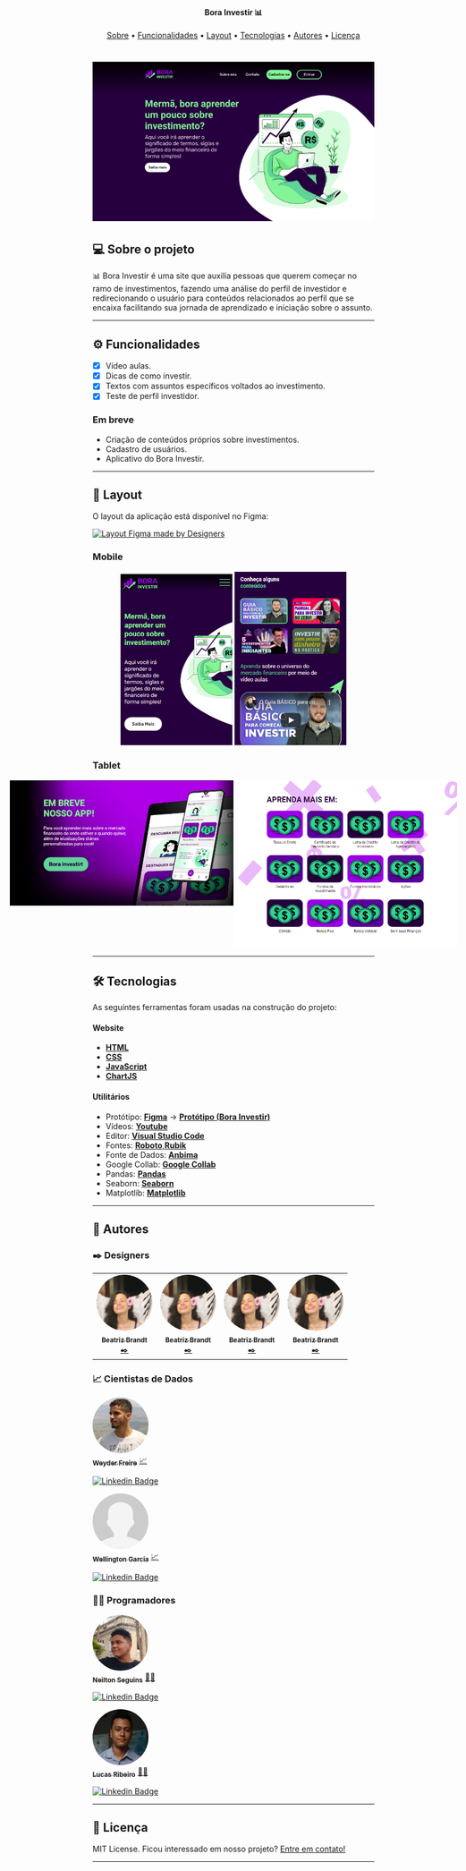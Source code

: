 <h4 align="center"> 
	Bora Investir 📊
</h4>
<p align="center">
 <a href="#-sobre-o-projeto">Sobre</a> •
 <a href="#-funcionalidades">Funcionalidades</a> •
 <a href="#-layout">Layout</a> •
 <a href="#-tecnologias">Tecnologias</a> •
 <a href="#-autor">Autores</a> • 
 <a href="#user-content--licença">Licença</a>
</p>

<h1 align="center">
    <img alt="Bora Investir" title="#BoraInvestir" src="./assets/banner.png" />
</h1>

## 💻 Sobre o projeto

📊 Bora Investir é uma site que auxilia pessoas que querem começar no ramo de investimentos, fazendo uma análise do perfil de investidor e redirecionando o usuário para conteúdos relacionados ao perfil que se encaixa facilitando sua jornada de aprendizado e iniciação sobre o assunto.

---

## ⚙️ Funcionalidades

- [x] Vídeo aulas.
- [x] Dicas de como investir.
- [x] Textos com assuntos específicos voltados ao investimento.
- [x] Teste de perfil investidor.

### Em breve

- Criação de conteúdos próprios sobre investimentos.
- Cadastro de usuários.
- Aplicativo do Bora Investir.

---

## 🎨 Layout

O layout da aplicação está disponível no Figma:

<a href="https://www.figma.com/file/4R8xGkHnpPInxPkigF9N5R/Desafio-5?node-id=0%3A1">
  <img alt="Layout Figma made by Designers" src="https://img.shields.io/badge/Acessar%20Layout%20-Figma-%2304D361">
</a>

### Mobile

<p align="center">
  <img alt="BoraInvestirMobile" title="#BoraInvestirMobile" src="./assets/mobile-intro.png" width="200px">

  <img alt="BoraInvestirMobile" title="#BoraInvestirMobile" src="./assets/mobile-content.png" width="200px">
</p>

### Tablet

<p align="center" style="display: flex; align-items: flex-start; justify-content: center;">
  <img alt="PhotoleadMobile" title="#PhotoleadMobile" src="./assets/tablet-app.png" width="400px">

  <img alt="PhotoleadMobile" title="#PhotoleadMobile" src="./assets/tablet-learning-more.png" width="400px">
</p>

---

## 🛠 Tecnologias

As seguintes ferramentas foram usadas na construção do projeto:

#### **Website**

- **[HTML](https://developer.mozilla.org/pt-BR/docs/Web/HTML)**
- **[CSS](https://developer.mozilla.org/pt-BR/docs/Web/CSS)**
- **[JavaScript](https://developer.mozilla.org/pt-BR/docs/Web/JavaScript)**
- **[ChartJS](https://www.chartjs.org/)**

#### **Utilitários**

- Protótipo: **[Figma](https://www.figma.com/)** → **[Protótipo (Bora Investir)](https://www.figma.com/file/4R8xGkHnpPInxPkigF9N5R/Desafio-5?node-id=0%3A1)**
- Vídeos: **[Youtube](https://www.youtube.com/)**
- Editor: **[Visual Studio Code](https://code.visualstudio.com/)**
- Fontes: **[Roboto](https://fonts.google.com/specimen/Roboto)**,**[Rubik](https://fonts.google.com/specimen/Rubik)**
- Fonte de Dados: **[Anbima](https://www.anbima.com.br/data/files/86/D1/30/40/3E88B710C83266B7882BA2A8/ed03.zip)**
- Google Collab: **[Google Collab](https://colab.research.google.com/drive/1bO78S8FP7N0hYGQlVemkx8jqnL0lhqpZ?usp=sharing)**
- Pandas: **[Pandas](https://pandas.pydata.org/)**
- Seaborn: **[Seaborn](https://seaborn.pydata.org/)**
- Matplotlib: **[Matplotlib](https://matplotlib.org/)**

---

## 🦸 Autores

### ✒️ Designers

<table>
  <tr>
    <td align="center"><a href="https://www.linkedin.com/in/beatriz-brandt-263237224"><img style="border-radius: 50%;" src="./assets/BeatrizBrandt.jfif" width="100px;" alt=""/><br /><sub><b>Beatriz Brandt</b></sub></a><br /><a href="https://www.linkedin.com/in/beatriz-brandt-263237224" title="Design">✒️</a></td>
    <td align="center"><a href="https://www.linkedin.com/in/beatriz-brandt-263237224"><img style="border-radius: 50%;" src="./assets/BeatrizBrandt.jfif" width="100px;" alt=""/><br /><sub><b>Beatriz Brandt</b></sub></a><br /><a href="https://www.linkedin.com/in/beatriz-brandt-263237224" title="Design">✒️</a></td>
    <td align="center"><a href="https://www.linkedin.com/in/beatriz-brandt-263237224"><img style="border-radius: 50%;" src="./assets/BeatrizBrandt.jfif" width="100px;" alt=""/><br /><sub><b>Beatriz Brandt</b></sub></a><br /><a href="https://www.linkedin.com/in/beatriz-brandt-263237224" title="Design">✒️</a></td>
    <td align="center"><a href="https://www.linkedin.com/in/beatriz-brandt-263237224"><img style="border-radius: 50%;" src="./assets/BeatrizBrandt.jfif" width="100px;" alt=""/><br /><sub><b>Beatriz Brandt</b></sub></a><br /><a href="https://www.linkedin.com/in/beatriz-brandt-263237224" title="Design">✒️</a></td>
  </tr>
</table>

<!-- <a href="https://www.linkedin.com/in/beatriz-brandt-263237224">
 <img style="border-radius: 50%;" src="./assets/BeatrizBrandt.jfif" width="100px;" alt=""/>
 <br />
 <sub><b>Beatriz Brandt</b></sub></a> <a href="https://www.linkedin.com/in/beatriz-brandt-263237224" title="Design">✒️ </a>
 <br />

[![Linkedin Badge](https://img.shields.io/badge/-BeatrizBrandt-red?style=flat-square&logo=Linkedin&logoColor=white&link=https://www.linkedin.com/in/beatriz-brandt-263237224)](https://www.linkedin.com/in/beatriz-brandt-263237224) -->

### 📈 Cientistas de Dados

<a href="https://www.linkedin.com/in/weyder-freire-7876a81aa/">
 <img style="border-radius: 50%;" src="./assets/WeyderFreire.jfif" width="100px;" alt=""/>
 <br />
 <sub><b>Weyder Freire</b></sub></a> <a href="https://www.linkedin.com/in/weyder-freire-7876a81aa/" title="Cientista de Dados">📈</a>
 <br />

[![Linkedin Badge](https://img.shields.io/badge/-WeyderFreire-darkgreen?style=flat-square&logo=Linkedin&logoColor=white&link=https://www.linkedin.com/in/weyder-freire-7876a81aa/)](https://www.linkedin.com/in/weyder-freire-7876a81aa/)

<a href="https://www.linkedin.com/in/wellington-garcia-03a767a7/">
 <img style="border-radius: 50%;" src="./assets/sem-foto.png" width="100px;" alt=""/>
 <br />
 <sub><b>Wellington Garcia</b></sub></a> <a href="https://www.linkedin.com/in/wellington-garcia-03a767a7/" title="Cientista de Dados">📈</a>
 <br />

[![Linkedin Badge](https://img.shields.io/badge/-WellingtonGarcia-darkgreen?style=flat-square&logo=Linkedin&logoColor=white&link=https://www.linkedin.com/in/wellington-garcia-03a767a7/)](https://www.linkedin.com/in/wellington-garcia-03a767a7/)

### 👨‍💻 Programadores

<a href="https://www.linkedin.com/in/ne%C3%ADlton-seguins-bb8786a6/">
 <img style="border-radius: 50%;" src="./assets/NeiltonSeguins.jpeg" width="100px;" alt=""/>
 <br />
 <sub><b>Neilton Seguins</b></sub></a> <a href="https://www.linkedin.com/in/ne%C3%ADlton-seguins-bb8786a6/" title="Programador">👨‍💻</a>
 <br />

[![Linkedin Badge](https://img.shields.io/badge/-NeiltonSeguins-blue?style=flat-square&logo=Linkedin&logoColor=white&link=https://www.linkedin.com/in/ne%C3%ADlton-seguins-bb8786a6/)](https://www.linkedin.com/in/ne%C3%ADlton-seguins-bb8786a6/)

<a href="https://www.linkedin.com/in/lucas-gabriel-araujo-ribeiro/">
 <img style="border-radius: 50%;" src="./assets/LucasRibeiro.jfif" width="100px;" alt=""/>
 <br />
 <sub><b>Lucas Ribeiro</b></sub></a> <a href="https://www.linkedin.com/in/lucas-gabriel-araujo-ribeiro/" title="Programador">👨‍💻</a>
 <br />

[![Linkedin Badge](https://img.shields.io/badge/-NeiltonSeguins-blue?style=flat-square&logo=Linkedin&logoColor=white&link=https://www.linkedin.com/in/lucas-gabriel-araujo-ribeiro/)](https://www.linkedin.com/in/lucas-gabriel-araujo-ribeiro/)

---

## 📝 Licença

MIT License.
Ficou interessado em nosso projeto? [Entre em contato!](https://www.linkedin.com/in/ne%C3%ADlton-seguins-bb8786a6/)

---
